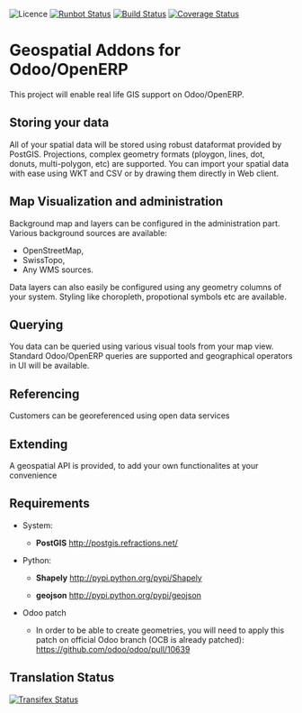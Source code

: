 ![Licence](https://img.shields.io/badge/licence-AGPL--3-blue.svg)
[![Runbot Status](https://runbot.odoo-community.org/runbot/badge/flat/115/10.0.svg)](https://runbot.odoo-community.org/runbot/repo/github-com-oca-geospatial-115)
[![Build Status](https://travis-ci.org/OCA/geospatial.svg?branch=10.0)](https://travis-ci.org/OCA/geospatial)
[![Coverage Status](https://coveralls.io/repos/OCA/geospatial/badge.svg?branch=10.0)](https://coveralls.io/r/OCA/geospatial?branch=10.0)

Geospatial Addons for Odoo/OpenERP
==================================

This project will enable real life GIS support on Odoo/OpenERP.

Storing your data
-----------------

All of your spatial data will be stored using robust dataformat provided by PostGIS.
Projections, complex geometry formats (ploygon, lines, dot, donuts, multi-polygon, etc) are supported.
You can import your spatial data with ease using WKT and CSV or by drawing them directly in Web client.

Map Visualization and administration
------------------------------------

Background map and layers can be configured in the administration part.
Various background sources are available:

 - OpenStreetMap,
 - SwissTopo,
 - Any WMS sources.

Data layers can also easily be configured using any geometry columns of your system.
Styling like choropleth, propotional symbols etc are available.

Querying
--------

You data can be queried using various visual tools from your map view.
Standard Odoo/OpenERP queries are supported and geographical operators in UI will be available.


Referencing
-----------

Customers can be georeferenced using open data services

Extending
---------

A geospatial API is provided, to add your own functionalites at your convenience


Requirements
------------

* System:
  *  **PostGIS** http://postgis.refractions.net/

* Python:
  *  **Shapely** http://pypi.python.org/pypi/Shapely

  *  **geojson** http://pypi.python.org/pypi/geojson

* Odoo patch

  * In order to be able to create geometries, you will need to apply this patch on official Odoo branch (OCB is already patched): https://github.com/odoo/odoo/pull/10639

[//]: # (addons)
[//]: # (end addons)

Translation Status
------------------
[![Transifex Status](https://www.transifex.com/projects/p/OCA-geospatial-10-0/chart/image_png)](https://www.transifex.com/projects/p/OCA-geospatial-10-0)
